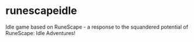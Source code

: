# runescapeidle
Idle game based on RuneScape - a response to the squandered potential of RuneScape: Idle Adventures!

